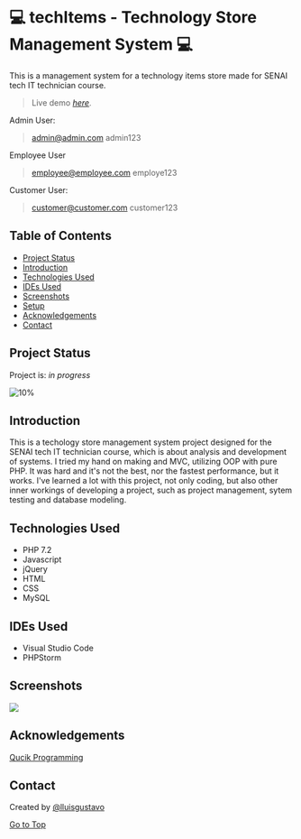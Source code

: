 # :computer: techItems - Technology Store Management System  :computer: <a name="top"></a>

This is a management system for a technology items store made for SENAI tech IT technician course. 
> Live demo [_here_](https://www.luisdesouza.com.br/techitems).

Admin User:
> admin@admin.com
> admin123

Employee User
> employee@employee.com
> employe123

Customer User:
> customer@customer.com
> customer123

## Table of Contents
* [Project Status](#project-status)
* [Introduction](#introduction)
* [Technologies Used](#technologies-used) 
* [IDEs Used](#ides-used) 
* [Screenshots](#screenshots)
* [Setup](#setup)  
* [Acknowledgements](#acknowledgements)
* [Contact](#contact) 

## Project Status <a name="project-status"></a>
Project is: _in progress_

![10%](https://progress-bar.dev/85)
 
## Introduction <a name="introduction"></a>

This is a techology store management system project designed for the SENAI tech IT technician course, which is about analysis and development of systems. I tried my hand on making and MVC, utilizing OOP with pure PHP. It was hard and it's not the best, nor the fastest performance, but it works.
I've learned a lot with this project, not only coding, but also other inner workings of developing a project, such as project management, sytem testing and database modeling.

## Technologies Used <a name="technologies-used"></a>
- PHP 7.2
- Javascript
- jQuery
- HTML
- CSS
- MySQL

## IDEs Used <a name="ides-used"></a>
- Visual Studio Code
- PHPStorm

## Screenshots <a name="screenshots"></a>
![](./img/.png)

## Acknowledgements <a name="acknowledgements"></a>
[Qucik Programming](https://www.youtube.com/c/QuickProgramming) 

## Contact <a name="contact"></a>
Created by [@lluisgustavo](https://www.luisdesouza.com.br/)

[Go to Top](#top)

